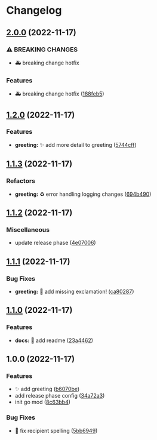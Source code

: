 # Changelog

## [2.0.0](https://github.com/neildaly-wpengine/changelog-gen/compare/v1.2.0...v2.0.0) (2022-11-17)


### ⚠ BREAKING CHANGES

* :ambulance: breaking change hotfix

### Features

* :ambulance: breaking change hotfix ([188feb5](https://github.com/neildaly-wpengine/changelog-gen/commit/188feb56715e4ee9cbf46bcf3bc7874cd0e63c58))

## [1.2.0](https://github.com/neildaly-wpengine/changelog-gen/compare/v1.1.3...v1.2.0) (2022-11-17)


### Features

* **greeting:** :sparkles: add more detail to greeting ([5744cff](https://github.com/neildaly-wpengine/changelog-gen/commit/5744cffd6d2d6145697fc44cef8c4eac92c4628a))

## [1.1.3](https://github.com/neildaly-wpengine/changelog-gen/compare/v1.1.2...v1.1.3) (2022-11-17)


### Refactors

* **greeting:** :recycle: error handling logging changes ([694b490](https://github.com/neildaly-wpengine/changelog-gen/commit/694b49094df3fd553c064d91ae559c9c249b5262))

## [1.1.2](https://github.com/neildaly-wpengine/changelog-gen/compare/v1.1.1...v1.1.2) (2022-11-17)


### Miscellaneous

* update release phase ([4e07006](https://github.com/neildaly-wpengine/changelog-gen/commit/4e070061f63b12f20f31953182e0bd0189bc18dd))

## [1.1.1](https://github.com/neildaly-wpengine/changelog-gen/compare/v1.1.0...v1.1.1) (2022-11-17)


### Bug Fixes

* **greeting:** :bug: add missing exclamation! ([ca80287](https://github.com/neildaly-wpengine/changelog-gen/commit/ca8028781d2035fea9adf80615cce1560926b62f))

## [1.1.0](https://github.com/neildaly-wpengine/changelog-gen/compare/v1.0.0...v1.1.0) (2022-11-17)


### Features

* **docs:** :memo: add readme ([23a4462](https://github.com/neildaly-wpengine/changelog-gen/commit/23a4462e3238a452196581a33ba2e6b1f5f8aaa1))

## 1.0.0 (2022-11-17)


### Features

* :sparkles: add greeting ([b6070be](https://github.com/neildaly-wpengine/changelog-gen/commit/b6070be597b76d9b91e1f0bee89b4ba729d4970b))
* add release phase config ([34a72a3](https://github.com/neildaly-wpengine/changelog-gen/commit/34a72a32fea0f49c1bfc60db630247e177d29fdc))
* init go mod ([8c63bb4](https://github.com/neildaly-wpengine/changelog-gen/commit/8c63bb42a09a591e8109fd646c7e30788f20e5de))


### Bug Fixes

* :bug: fix recipient spelling ([5bb6949](https://github.com/neildaly-wpengine/changelog-gen/commit/5bb6949b75ad499c31f53401079a46749e82237c))
